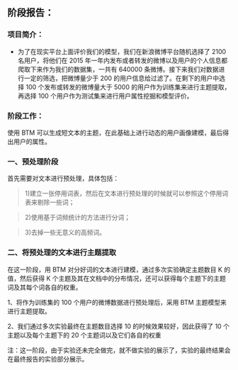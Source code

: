 ## 阶段报告：
### 项目简介：
+ 为了在现实平台上面评价我们的模型，我们在新浪微博平台随机选择了 2100名用户，将他们在 2015 年一年内发布或者转发的微博以及用户的个人信息都爬取下来作为我们的数据集，一共有 640000 条微博。接下来我们对数据进行一定的筛选，把微博量少于 200 的用户信息给过滤了。在剩下的用户中选择 100 个发布或转发的微博量大于 5000 的用户作为训练集来进行主题提取，再选择 100 个用户作为测试集来进行用户属性挖掘和模型评价。
### 阶段工作：
使用 BTM 可以生成短文本的主题，在此基础上进行动态的用户画像建模，最后得出用户的属性。
### 一、预处理阶段
首先需要对文本进行预处理，具体包括：
> 1)建立一张停用词表，然后在文本进行预处理的时候就可以参照这个停用词表来剔除一些词；

> 2)使用基于词频统计的方法进行分词；

> 3)去掉一些无意义的高频词。


### 二、将预处理的文本进行主题提取 
在这一阶段，用 BTM 对分好词的文本进行建模，通过多次实验确定主题数目 K 的值，然后获得 K 个主题及其在文档中的分布情况，还可以获得每个主题下的主题词及其每个词各自的权重。

1、将作为训练集的 100 个用户的微博数据进行预处理后，采用 BTM 主题模型来进行主题提取。

2、我们通过多次实验最终在主题数目选择 10 的时候效果较好，因此获得了 10 个主题以及每个主题下的 20 个主题词以及它们各自的权重


注：这一阶段，由于实验还未完全做完，就不做实验的展示了，实验的最终结果会在最终报告的实验部分展示。
